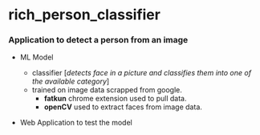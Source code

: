 # rich_person_classifier

### Application to detect a person from an image 
- ML Model
  - classifier [_detects face in a picture and classifies them into one of the available category_]
  - trained on image data scrapped from google.
    - __fatkun__ chrome extension used to pull data.
    - __openCV__ used to extract faces from image data.

- Web Application to test the model